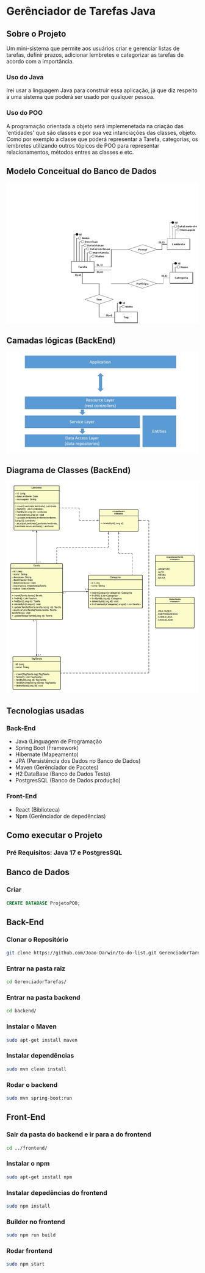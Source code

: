 # Gerênciador de Tarefas Java

## Sobre o Projeto
Um mini-sistema que permite aos usuários criar e gerenciar listas de tarefas, definir prazos, adicionar lembretes e categorizar as tarefas de acordo com a importância.

### Uso do Java
Irei usar a linguagem Java para construir essa aplicação, já que diz respeito a uma sistema que poderá ser usado por qualquer pessoa.

### Uso do POO
A programação orientada a objeto será implemenetada na criação das 'entidades' que são classes e por sua vez intanciações das classes, objeto. Como por exemplo a classe que poderá representar a Tarefa, categorias, os lembretes utilizando outros tópicos de POO para representar relacionamentos, métodos entres as classes e etc.

## Modelo Conceitual do Banco de Dados
![Modelo Conceitual do Banco de Dados](https://github.com/Joao-Darwin/repoImgs/blob/main/Imgs%20-%20Projeto%20POO%20To%20do%20List/Projeto%20Conceitual%20-%20To%20do%20List.png)

## Camadas lógicas (BackEnd)
![Modelo Conceitual](https://github.com/Joao-Darwin/repoImgs/blob/main/Imgs%20-%20Web%20Service%20SpringBoot/camadasLogicas.png)

## Diagrama de Classes (BackEnd)
![Diagrama de Classes](https://github.com/Joao-Darwin/repoImgs/blob/main/Imgs%20-%20Projeto%20POO%20To%20do%20List/DiagramaDeClasses2.png)

## Tecnologias usadas
### Back-End
- Java (Linguagem de Programação
- Spring Boot (Framework)
- Hibernate (Mapeamento)
- JPA (Persistência dos Dados no Banco de Dados)
- Maven (Gerênciador de Pacotes)
- H2 DataBase (Banco de Dados Teste)
- PostgresSQL (Banco de Dados produção)

### Front-End
- React (Biblioteca)
- Npm (Gerênciador de depedências)

## Como executar o Projeto
### Pré Requisitos: Java 17 e PostgresSQL

## Banco de Dados
### Criar
```sql
CREATE DATABASE ProjetoPOO;
```

## Back-End
### Clonar o Repositório
```bash
git clone https://github.com/Joao-Darwin/to-do-list.git GerenciadorTarefas
```
### Entrar na pasta raiz
```bash
cd GerenciadorTarefas/
```
### Entrar na pasta backend
```bash
cd backend/
```

### Instalar o Maven
```bash
sudo apt-get install maven
```

### Instalar dependências
```bash
sudo mvn clean install 
```

### Rodar o backend
```bash
sudo mvn spring-boot:run
```

## Front-End
### Sair da pasta do backend e ir para a do frontend
```bash
cd ../frontend/
```

### Instalar o npm
```bash
sudo apt-get install npm
```

### Instalar depedências do frontend
```bash
sudo npm install
```

### Builder no frontend
```bash
sudo npm run build
```

### Rodar frontend
```bash
sudo npm start
```
